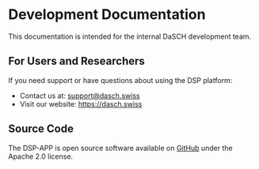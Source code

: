 # Development Documentation

This documentation is intended for the internal DaSCH development team.

## For Users and Researchers

If you need support or have questions about using the DSP platform:
- Contact us at: support@dasch.swiss
- Visit our website: https://dasch.swiss

## Source Code

The DSP-APP is open source software available on [GitHub](https://github.com/dasch-swiss/dsp-app) under the Apache 2.0 license.
